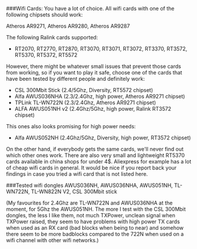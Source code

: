 ###Wifi Cards:
You have a lot of choice. All wifi cards with one of the following chipsets should work:

Atheros AR9271, Atheros AR9280, Atheros AR9287

The following Ralink cards supported: 
 - RT2070, RT2770, RT2870, RT3070, RT3071, RT3072, RT3370, RT3572, RT5370, RT5372, RT5572

However, there might be whatever small issues that prevent those cards from working, so if you want to play it safe, choose one of the cards that have been tested by different people and definitely work:

- CSL 300Mbit Stick (2.4/5Ghz, Diversity, RT5572 chipset)
- Alfa AWUS036NHA (2.3/2.4Ghz, high power, Atheros AR9271 chipset)
- TPLink TL-WN722N (2.3/2.4Ghz, Atheros AR9271 chipset)
- ALFA AWUS051NH v2 (2.4Ghz/5Ghz, high power, Ralink RT3572 chipset)

This ones also looks promising for high power needs:
- Alfa AWUS052NH (2.4Ghz/5Ghz, Diversity, high power, RT3572 chipset)

On the other hand, if everybody gets the same cards, we'll never find out which other ones work. There are also very small and lightweight RT5370 cards available in china shops for under 4$. Aliexpress for example has a lot of cheap wifi cards in general. It would be nice if you report back your findings in case you tried a wifi card that is not listed here.

###Tested wifi dongles
AWUS036NH, AWUS036NHA, AWUS051NH, TL-WN722N, TL-WN822N V2, CSL 300Mbit stick

(My favourites for 2.4Ghz are TL-WN722N and AWUS036NHA at the moment, for 5Ghz the AWUS051NH. The more I test with the CSL 300Mbit dongles, the less I like them, not much TXPower, unclean signal when TXPower raised, they seem to have problems with high power TX cards when used as an RX card (bad blocks when being to near) and somehow there seem to be more badblocks compared to the 722N when used on a wifi channel with other wifi networks.)
